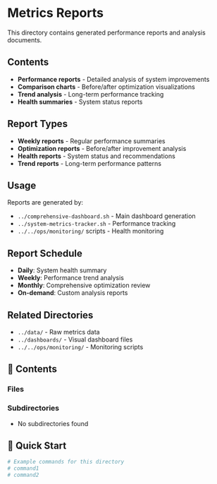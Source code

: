 # Metrics Reports

This directory contains generated performance reports and analysis documents.

## Contents

- **Performance reports** - Detailed analysis of system improvements
- **Comparison charts** - Before/after optimization visualizations
- **Trend analysis** - Long-term performance tracking
- **Health summaries** - System status reports

## Report Types

- **Weekly reports** - Regular performance summaries
- **Optimization reports** - Before/after improvement analysis
- **Health reports** - System status and recommendations
- **Trend reports** - Long-term performance patterns

## Usage

Reports are generated by:
- `../comprehensive-dashboard.sh` - Main dashboard generation
- `../system-metrics-tracker.sh` - Performance tracking
- `../../ops/monitoring/` scripts - Health monitoring

## Report Schedule

- **Daily**: System health summary
- **Weekly**: Performance trend analysis
- **Monthly**: Comprehensive optimization review
- **On-demand**: Custom analysis reports

## Related Directories

- `../data/` - Raw metrics data
- `../dashboards/` - Visual dashboard files
- `../../ops/monitoring/` - Monitoring scripts

## 📁 Contents

### **Files**

### **Subdirectories**
- No subdirectories found

## 🚀 Quick Start

```bash
# Example commands for this directory
# command1
# command2
```
